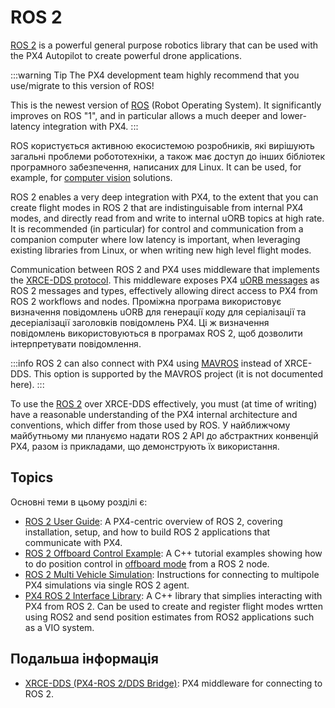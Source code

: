 # ROS 2

[ROS 2](https://docs.ros.org/en/humble/#) is a powerful general purpose robotics library that can be used with the PX4 Autopilot to create powerful drone applications.

:::warning
Tip
The PX4 development team highly recommend that you use/migrate to this version of ROS!

This is the newest version of [ROS](http://www.ros.org/) (Robot Operating System).
It significantly improves on ROS "1", and in particular allows a much deeper and lower-latency integration with PX4.
:::

ROS користується активною екосистемою розробників, які вирішують загальні проблеми робототехніки, а також має доступ до інших бібліотек програмного забезпечення, написаних для Linux.
It can be used, for example, for [computer vision](../computer_vision/index.md) solutions.

ROS 2 enables a very deep integration with PX4, to the extent that you can create flight modes in ROS 2 that are indistinguisable from internal PX4 modes, and directly read from and write to internal uORB topics at high rate.
It is recommended (in particular) for control and communication from a companion computer where low latency is important, when leveraging existing libraries from Linux, or when writing new high level flight modes.

Communication between ROS 2 and PX4 uses middleware that implements the [XRCE-DDS protocol](../middleware/uxrce_dds.md).
This middleware exposes PX4 [uORB messages](../msg_docs/index.md) as ROS 2 messages and types, effectively allowing direct access to PX4 from ROS 2 workflows and nodes.
Проміжна програма використовує визначення повідомлень uORB для генерації коду для серіалізації та десеріалізації заголовків повідомлень PX4.
Ці ж визначення повідомлень використовуються в програмах ROS 2, щоб дозволити інтерпретувати повідомлення.

:::info
ROS 2 can also connect with PX4 using [MAVROS](https://github.com/mavlink/mavros/tree/ros2/mavros) instead of XRCE-DDS.
This option is supported by the MAVROS project (it is not documented here).
:::

To use the [ROS 2](../ros2/user_guide.md) over XRCE-DDS effectively, you must (at time of writing) have a reasonable understanding of the PX4 internal architecture and conventions, which differ from those used by ROS.
У найближчому майбутньому ми плануємо надати ROS 2 API до абстрактних конвенцій PX4, разом із прикладами, що демонструють їх використання.

## Topics

Основні теми в цьому розділі є:

- [ROS 2 User Guide](../ros2/user_guide.md): A PX4-centric overview of ROS 2, covering installation, setup, and how to build ROS 2 applications that communicate with PX4.
- [ROS 2 Offboard Control Example](../ros2/offboard_control.md): A C++ tutorial examples showing how to do position control in [offboard mode](../flight_modes/offboard.md) from a ROS 2 node.
- [ROS 2 Multi Vehicle Simulation](../ros2/multi_vehicle.md): Instructions for connecting to multipole PX4 simulations via single ROS 2 agent.
- [PX4 ROS 2 Interface Library](../ros2/px4_ros2_interface_lib.md): A C++ library that simplies interacting with PX4 from ROS 2.
  Can be used to create and register flight modes wrtten using ROS2 and send position estimates from ROS2 applications such as a VIO system.

## Подальша інформація

- [XRCE-DDS (PX4-ROS 2/DDS Bridge)](../middleware/uxrce_dds.md): PX4 middleware for connecting to ROS 2.
